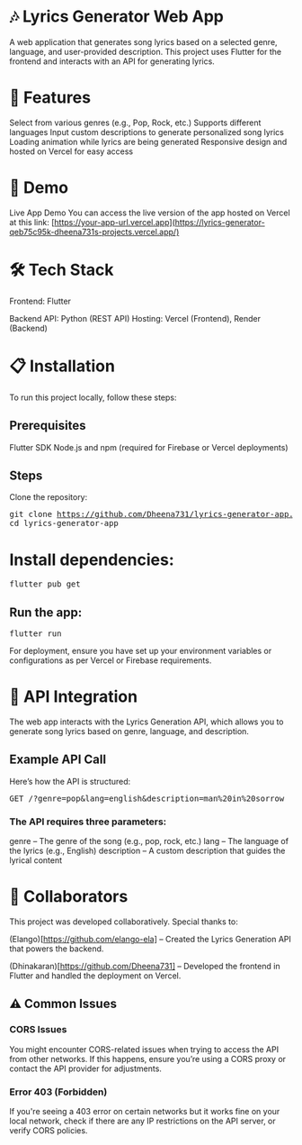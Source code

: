  # 🎶 Lyrics Generator Web App

 A web application that generates song lyrics based on a selected genre, language, and user-provided description. This project uses Flutter for the frontend and interacts with an API for generating lyrics.

# 🌟 Features
Select from various genres (e.g., Pop, Rock, etc.)
Supports different languages
Input custom descriptions to generate personalized song lyrics
Loading animation while lyrics are being generated
Responsive design and hosted on Vercel for easy access

# 🚀 Demo
Live App Demo
You can access the live version of the app hosted on Vercel at this link: [https://your-app-url.vercel.app](https://lyrics-generator-qeb75c95k-dheena731s-projects.vercel.app/)


# 🛠️ Tech Stack
Frontend: Flutter

Backend API: Python (REST API)
Hosting: Vercel (Frontend), Render (Backend)

# 📋 Installation
To run this project locally, follow these steps:

## Prerequisites
Flutter SDK
Node.js and npm (required for Firebase or Vercel deployments)

## Steps
Clone the repository:

<pre/>git clone https://github.com/Dheena731/lyrics-generator-app.git
 cd lyrics-generator-app </pre>

# Install dependencies:

<pre/>flutter pub get </pre>

## Run the app:

<pre/>flutter run </pre>

For deployment, ensure you have set up your environment variables or configurations as per Vercel or Firebase requirements.

# 🔗 API Integration
The web app interacts with the Lyrics Generation API, which allows you to generate song lyrics based on genre, language, and description.

## Example API Call
Here’s how the API is structured:

<pre/>
GET /?genre=pop&lang=english&description=man%20in%20sorrow </pre>

### The API requires three parameters:

genre – The genre of the song (e.g., pop, rock, etc.)
lang – The language of the lyrics (e.g., English)
description – A custom description that guides the lyrical content

# 👥 Collaborators

This project was developed collaboratively. Special thanks to:

(Elango)[https://github.com/elango-ela] – Created the Lyrics Generation API that powers the backend.

(Dhinakaran)[https://github.com/Dheena731] – Developed the frontend in Flutter and handled the deployment on Vercel.

## ⚠️ Common Issues

### CORS Issues
You might encounter CORS-related issues when trying to access the API from other networks. If this happens, ensure you’re using a CORS proxy or contact the API provider for adjustments.

### Error 403 (Forbidden)
If you're seeing a 403 error on certain networks but it works fine on your local network, check if there are any IP restrictions on the API server, or verify CORS policies.

